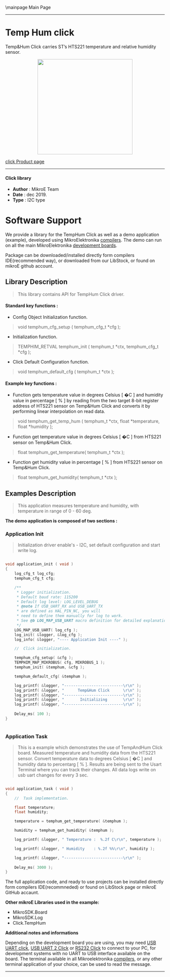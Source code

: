 \mainpage Main Page
 
 

---
# Temp Hum click

Temp&Hum Click carries ST’s HTS221 temperature and relative humidity sensor. 

<p align="center">
  <img src="https://download.mikroe.com/images/click_for_ide/temphum_click.png" height=300px>
</p>

[click Product page](https://www.mikroe.com/temp-hum-click)

---


#### Click library 

- **Author**        : MikroE Team
- **Date**          : dec 2019.
- **Type**          : I2C type


# Software Support

We provide a library for the TempHum Click 
as well as a demo application (example), developed using MikroElektronika 
[compilers](https://shop.mikroe.com/compilers). 
The demo can run on all the main MikroElektronika [development boards](https://shop.mikroe.com/development-boards).

Package can be downloaded/installed directly form compilers IDE(recommended way), or downloaded from our LibStock, or found on mikroE github account. 

## Library Description

> This library contains API for TempHum Click driver.

#### Standard key functions :

- Config Object Initialization function.
> void temphum_cfg_setup ( temphum_cfg_t *cfg ); 
 
- Initialization function.
> TEMPHIM_RETVAL temphum_init ( temphum_t *ctx, temphum_cfg_t *cfg );

- Click Default Configuration function.
> void temphum_default_cfg ( temphum_t *ctx );


#### Example key functions :

- Function gets temperature value in degrees Celsius [ �C ]
  and humidity value in percentage [ % ] by reading from the
  two target 8-bit register address of HTS221 sensor on Temp&Hum Click
  and converts it by performing linear interpolation on read data.
> void temphum_get_temp_hum ( temphum_t *ctx, float *temperature, float *humidity );

 
- Function get temperature value in degrees Celsius [ �C ]
  from HTS221 sensor on Temp&Hum Click.
> float temphum_get_temperature( temphum_t *ctx );

- Function get humidity value in percentage [ % ]
  from HTS221 sensor on Temp&Hum Click.
> float temphum_get_humidity( temphum_t *ctx );

## Examples Description

> This application measures temperature and humidity, with temperature in range of 0 - 60 deg.

**The demo application is composed of two sections :**

### Application Init 

>  Initialization driver enable's - I2C,
>  set default configuration and start write log.

```c

void application_init ( void )
{
    log_cfg_t log_cfg;
    temphum_cfg_t cfg;

    /** 
     * Logger initialization.
     * Default baud rate: 115200
     * Default log level: LOG_LEVEL_DEBUG
     * @note If USB_UART_RX and USB_UART_TX 
     * are defined as HAL_PIN_NC, you will 
     * need to define them manually for log to work. 
     * See @b LOG_MAP_USB_UART macro definition for detailed explanation.
     */
    LOG_MAP_USB_UART( log_cfg );
    log_init( &logger, &log_cfg );
    log_info( &logger, "---- Application Init ----" );

    //  Click initialization.

    temphum_cfg_setup( &cfg );
    TEMPHIM_MAP_MIKROBUS( cfg, MIKROBUS_1 );
    temphum_init( &temphum, &cfg );

    temphum_default_cfg( &temphum );

    log_printf( &logger, "--------------------------\r\n" );
    log_printf( &logger, "      Temp&Hum Click      \r\n" );
    log_printf( &logger, "--------------------------\r\n" );
    log_printf( &logger, "       Initializing       \r\n" );
    log_printf( &logger, "--------------------------\r\n" );
    
    Delay_ms( 100 );
}
  
```

### Application Task

> This is a example which demonstrates the use of TempAndHum Click board.
> Measured temperature and humidity data from the HTS221 sensor.
> Convert temperature data to degrees Celsius [ �C ] and humidity data to percentarg [ % ].
> Results are being sent to the Usart Terminal where you can track their changes.
> All data logs write on usb uart changes for every 3 sec.

```c

void application_task ( void )
{
    //  Task implementation.

    float temperature;
    float humidity;

    temperature = temphum_get_temperature( &temphum );

    humidity = temphum_get_humidity( &temphum );

    log_printf( &logger, " Temperature :  %.2f C\r\n", temperature );

    log_printf( &logger, " Humidity    : %.2f %%\r\n", humidity );

    log_printf( &logger, "--------------------------\r\n" );
    
    Delay_ms( 3000 );
}  

```


The full application code, and ready to use projects can be  installed directly form compilers IDE(recommneded) or found on LibStock page or mikroE GitHub accaunt.

**Other mikroE Libraries used in the example:** 

- MikroSDK.Board
- MikroSDK.Log
- Click.TempHum

**Additional notes and informations**

Depending on the development board you are using, you may need 
[USB UART click](https://shop.mikroe.com/usb-uart-click), 
[USB UART 2 Click](https://shop.mikroe.com/usb-uart-2-click) or 
[RS232 Click](https://shop.mikroe.com/rs232-click) to connect to your PC, for 
development systems with no UART to USB interface available on the board. The 
terminal available in all Mikroelektronika 
[compilers](https://shop.mikroe.com/compilers), or any other terminal application 
of your choice, can be used to read the message.



---
